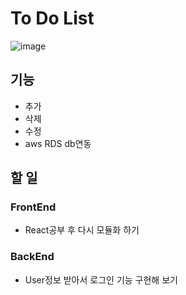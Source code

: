 # To Do List

![image](https://github.com/zzzRYT/TodoListRepo/assets/117448747/7fae6d1a-4ddf-463c-aa5a-5a4aa4497b99)

## 기능
 - 추가
 - 삭제
 - 수정
 - aws RDS db연동

## 할 일
### FrontEnd
 - React공부 후 다시 모듈화 하기

### BackEnd
 - User정보 받아서 로그인 기능 구현해 보기
